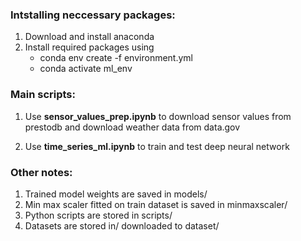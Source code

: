 ### Intstalling neccessary packages:
1. Download and install anaconda
2. Install required packages using
    - conda env create -f environment.yml
    - conda activate ml_env

### Main scripts:
1. Use **sensor_values_prep.ipynb** to download sensor values from prestodb and download weather data from data.gov

2. Use **time_series_ml.ipynb** to train and test deep neural network

### Other notes:
1. Trained model weights are saved in models/
2. Min max scaler fitted on train dataset is saved in minmaxscaler/
3. Python scripts are stored in scripts/
4. Datasets are stored in/ downloaded to dataset/